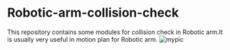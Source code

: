 # Robotic-arm-collision-check
This repository contains some modules for collision check in Robotic arm.It is usually very useful in motion plan for  Robotic arm.
![mypic]()
